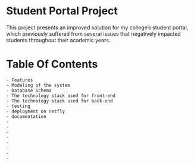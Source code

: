 # Student Portal Project

This project presents an improved solution for my college’s student portal, which previously suffered from several issues that negatively impacted students throughout their academic years.


# Table Of Contents
    - Features
    - Modeling of the system
    - Database Schema
    - The technology stack used for front-end
    - The technology stack used for back-end
    - testing
    - deployment on netfly
    - documentation
    -
    -
    -
    -
    -
    -
    -
    -
